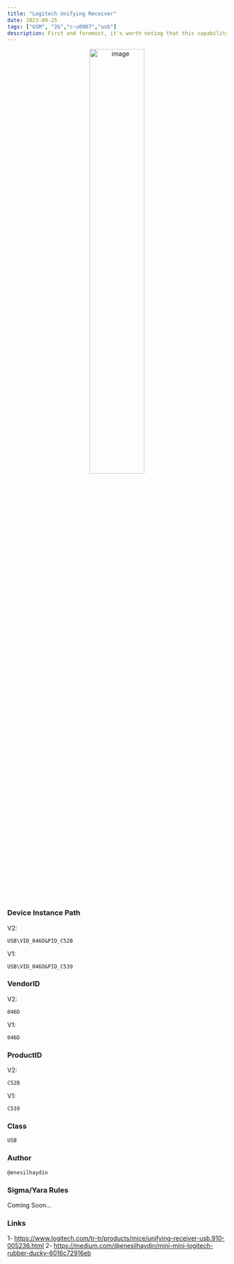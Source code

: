 ```yaml
---
title: "Logitech Unifying Receiver"
date: 2023-09-25
tags: ["GSM", "2G","c-u0007","usb"]
description: First and foremost, it's worth noting that this capability functions by exploiting the CVE-2019-13052 vulnerability. Many contemporary Logitech products incorporate the Unifying feature, which proves to be highly versatile. This functionality allows for up to six pairing processes to be carried out using a Unifying Receiver, which can be particularly useful in scenarios where the primary receiver is damaged or lost. In essence, the process revolves around leveraging this vulnerability. A Nordic nRF52840 RF IoT device is employed, and it's introduced to the Unifying receiver in a manner similar to connecting a regular mouse. This facilitates the establishment of AES Key Pairing between the two devices. The core of the operation involves transmitting HID commands to the computer, much like what occurs during standard mouse operations. However, in my approach, RF hardware is utilized to send a variety of distinct HID commands, effectively enabling the Logitech Unifying Receiver to perform the role of a Rubber Ducky.
---
```


<p align="center">
  <img src="/images/unifying.png" alt="image" width="50%" height="50%">
</p>

### Device Instance Path

V2:
```text
USB\VID_046D&PID_C52B
```

V1:
```text
USB\VID_046D&PID_C539
```

### VendorID
V2:
```text
046D
```

V1:
```text
046D
```

### ProductID

V2:
```text
C52B
```

V1:
```text
C539
```

### Class

```text
USB
```

### Author

```text
@enesilhaydin
```

### Sigma/Yara Rules

Coming Soon...

### Links

1- https://www.logitech.com/tr-tr/products/mice/unifying-receiver-usb.910-005236.html
2- https://medium.com/@enesilhaydin/mini-mini-logitech-rubber-ducky-6016c72916eb
